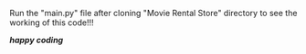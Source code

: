 Run the "main.py" file after cloning "Movie Rental Store" directory to see the working of this code!!!


___happy coding___
